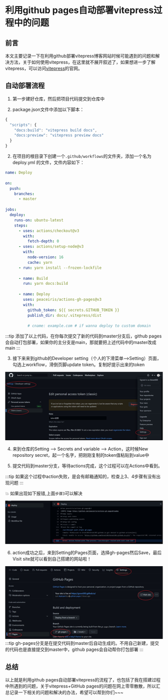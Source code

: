 
# 利用github pages自动部署vitepress过程中的问题


## 前言

本文主要记录一下在利用github部署vitepress博客网站时候可能遇到的问题和解决方法，关于如何使用vitepress，在这里就不展开叙述了，如果想进一步了解vitepress，可以访问[vitepress](https://vitepress.vuejs.org/)的官网。

## 自动部署流程

1. 第一步建好仓库，然后把项目代码提交到仓库中

2. package.json文件中添加以下脚本：
```js
{
  "scripts": {
    "docs:build": "vitepress build docs",
    "docs:preview": "vitepress preview docs"
  }
}
```

2. 在项目的根目录下创建一个`.github/workflows`的文件夹，添加一个名为 deploy.yml 的文件，文件内容如下：
```yml
name: Deploy

on:
  push:
    branches:
      - master
      
jobs:
  deploy:
    runs-on: ubuntu-latest
    steps:
      - uses: actions/checkout@v3
        with:
          fetch-depth: 0
      - uses: actions/setup-node@v3
        with:
          node-version: 16
          cache: yarn
      - run: yarn install --frozen-lockfile

      - name: Build
        run: yarn docs:build

      - name: Deploy
        uses: peaceiris/actions-gh-pages@v3
        with:
          github_token: ${{ secrets.GITHUB_TOKEN }}
          publish_dir: docs/.vitepress/dist

          # cname: example.com # if wanna deploy to custom domain
```

:::tip
添加了以上代码，在你每次提交了新的代码到master分支后，github pages会自动打包部署，如果你的主分支是main，那就要把上述代码中的master改成main
:::

3. 接下来来到github的Developer setting（个人的下滑菜单-->Setting）页面，勾选上workflow，滑倒页脚update token。复制好提示出来的token

![](/initblog2.jpg)

4. 来到仓库的Setting --> Secrets and variable --> Action，这时候New repository secret，起一个名字，把刚刚复制的token值粘贴到value中

5. 提交代码到master分支，等待actions完成，这个过程可以在Actions中看到。

:::tip
如果这个过程中action失败，是会有邮箱通知的，检查上3、4步骤有没有出现问题
:::

:boom: 如果出现如下报错,上面`步骤3`可以解决

![](/initblog3.jpg)

6. action成功之后，来到Setting的Pages页面，选择gh-pages然后Save，最后Visit site就可以看到自己搭建的网站啦！

![](/initblog1.jpg)
:::tip
gh-pages分支是在提交代码到master后自动生成的。不用自己新建，提交的代码也是直接提交到master中，github pages会自动帮你打包部署
:::

## 总结

以上就是利用github pages自动部署vitepress的流程了，也包括了我在搭建过程中所遇到的问题，关于vitepress+GitHub pages的问题在网上零零散散，所以汇总记录一下相关的问题和解决的办法，希望可以帮到你们~~~